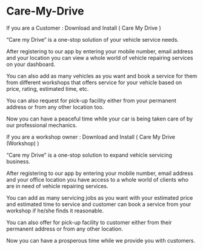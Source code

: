 # Care-My-Drive




If you are a Customer : Download and Install ( Care My Drive )

“Care my Drive” is a one-stop solution of your vehicle service needs.

After registering to our app by entering your mobile number, email address and your location you can view a whole world of vehicle repairing services on your dashboard.

You can also add as many vehicles as you want and book a service for them from different workshops that offers service for your vehicle based on price, rating, estimated time, etc.

You can also request for pick-up facility either from your permanent address or from any other location too.

Now you can have a peaceful time while your car is being taken care of by our professional mechanics.




If you are a workshop owner : Download and Install ( Care My Drive (Workshop) )

“Care my Drive” is a one-stop solution to expand vehicle servicing business.

After registering to our app by entering your mobile number, email address and your office location you have access to a whole world of clients who are in need of vehicle repairing services.

You can add as many servicing jobs as you want with your estimated price and estimated time to service and customer can book a service from your workshop if he/she finds it reasonable.

You can also offer for pick-up facility to customer either from their permanent address or from any other location.

Now you can have a prosperous time while we provide you with customers.
